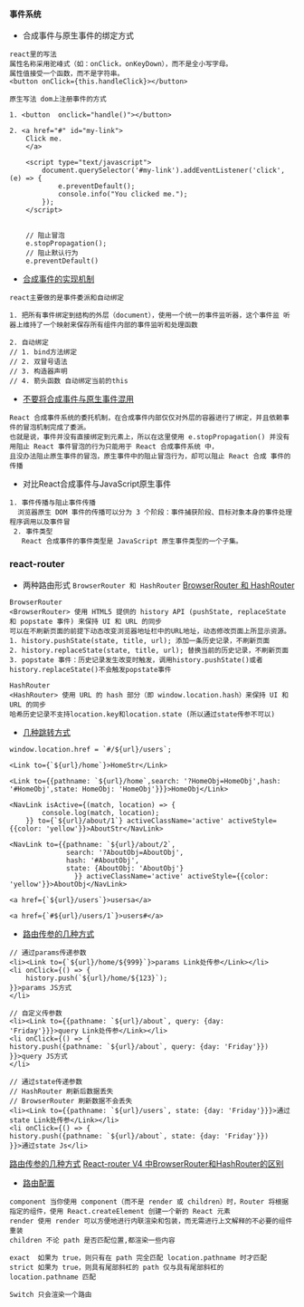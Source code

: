 #### 事件系统
*   合成事件与原生事件的绑定方式
```
react里的写法
属性名称采用驼峰式（如：onClick，onKeyDown），而不是全小写字母。
属性值接受一个函数，而不是字符串。
<button onClick={this.handleClick}></button>

原生写法 dom上注册事件的方式

1. <button  onclick="handle()"></button>
  
2. <a href="#" id="my-link">
    Click me.
    </a>
  
    <script type="text/javascript">
        document.querySelector('#my-link').addEventListener('click', (e) => {
            e.preventDefault();
            console.info("You clicked me.");
        });
    </script>


    // 阻止冒泡
    e.stopPropagation();
    // 阻止默认行为
    e.preventDefault()
```

*    [合成事件的实现机制](./src/demo1.js)
```
react主要做的是事件委派和自动绑定

1. 把所有事件绑定到结构的外层（document），使用一个统一的事件监听器，这个事件监 听器上维持了一个映射来保存所有组件内部的事件监听和处理函数

2. 自动绑定
// 1. bind方法绑定
// 2. 双冒号语法
// 3. 构造器声明
// 4. 箭头函数 自动绑定当前的this
```

*   [不要将合成事件与原生事件混用](./src/demo2.js)
```
React 合成事件系统的委托机制，在合成事件内部仅仅对外层的容器进行了绑定，并且依赖事件的冒泡机制完成了委派。
也就是说，事件并没有直接绑定到元素上，所以在这里使用 e.stopPropagation() 并没有用阻止 React 事件冒泡的行为只能用于 React 合成事件系统 中，
且没办法阻止原生事件的冒泡，原生事件中的阻止冒泡行为，却可以阻止 React 合成 事件的传播
```

* 对比React合成事件与JavaScript原生事件
```
1. 事件传播与阻止事件传播 
  浏览器原生 DOM 事件的传播可以分为 3 个阶段：事件捕获阶段、目标对象本身的事件处理 程序调用以及事件冒
 2. 事件类型 
   React 合成事件的事件类型是 JavaScript 原生事件类型的一个子集。 
```

### react-router
-   两种路由形式 `BrowserRouter 和 HashRouter` [BrowserRouter 和 HashRouter](./public/pushState.html)
```
BrowserRouter
<BrowserRouter> 使用 HTML5 提供的 history API (pushState, replaceState 和 popstate 事件) 来保持 UI 和 URL 的同步
可以在不刷新页面的前提下动态改变浏览器地址栏中的URL地址，动态修改页面上所显示资源。
1. history.pushState(state, title, url); 添加一条历史记录，不刷新页面
2. history.replaceState(state, title, url); 替换当前的历史记录，不刷新页面
3. popstate 事件：历史记录发生改变时触发，调用history.pushState()或者history.replaceState()不会触发popstate事件

HashRouter
<HashRouter> 使用 URL 的 hash 部分（即 window.location.hash）来保持 UI 和 URL 的同步
哈希历史记录不支持location.key和location.state (所以通过state传参不可以)
```
-  [几种跳转方式](./src/router1.js)
```
window.location.href = `#/${url}/users`;

<Link to={`${url}/home`}>HomeStr</Link>

<Link to={{pathname: `${url}/home`,search: '?HomeObj=HomeObj',hash: '#HomeObj',state: HomeObj: 'HomeObj'}}}>HomeObj</Link>

<NavLink isActive={(match, location) => {
        console.log(match, location);
    }} to={`${url}/about/1`} activeClassName='active' activeStyle={{color: 'yellow'}}>AboutStr</NavLink>

<NavLink to={{pathname: `${url}/about/2`,
              search: '?AboutObj=AboutObj',
              hash: '#AboutObj',
              state: {AboutObj: 'AboutObj'}
                }} activeClassName='active' activeStyle={{color: 'yellow'}}>AboutObj</NavLink>

<a href={`${url}/users`}>usersa</a>

<a href={`#${url}/users/1`}>users#</a>
```
-  [路由传参的几种方式](./src/router2.js)
```
// 通过params传递参数
<li><Link to={`${url}/home/${999}`}>params Link处传参</Link></li>
<li onClick={() => {
    history.push(`${url}/home/${123}`);
}}>params JS方式
</li>

// 自定义传参数
<li><Link to={{pathname: `${url}/about`, query: {day: 'Friday'}}}>query Link处传参</Link></li>
<li onClick={() => {
history.push({pathname: `${url}/about`, query: {day: 'Friday'}})
}}>query JS方式
</li>
     
// 通过state传递参数
// HashRouter 刷新后数据丢失
// BrowserRouter 刷新数据不会丢失
<li><Link to={{pathname: `${url}/users`, state: {day: 'Friday'}}}>通过state Link处传参</Link></li>
<li onClick={() => {
history.push({pathname: `${url}/about`, state: {day: 'Friday'}})
}}>通过state Js</li>

```
[路由传参的几种方式](https://blog.csdn.net/xiasohuai/article/details/81742885)
[React-router V4 中BrowserRouter和HashRouter的区别](http://zhangdajia.com/2018/11/30/React-router-v4%E4%B8%ADBrowserRouter%E5%92%8CHashRouter%E7%9A%84%E5%8C%BA%E5%88%AB/)

- [路由配置](./src/router3.js)
```
component 当你使用 component（而不是 render 或 children）时，Router 将根据指定的组件，使用 React.createElement 创建一个新的 React 元素
render 使用 render 可以方便地进行内联渲染和包装，而无需进行上文解释的不必要的组件重装
children 不论 path 是否匹配位置,都渲染一些内容

exact  如果为 true，则只有在 path 完全匹配 location.pathname 时才匹配
strict 如果为 true，则具有尾部斜杠的 path 仅与具有尾部斜杠的 location.pathname 匹配

Switch 只会渲染一个路由
```
